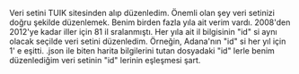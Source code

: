 Veri setini TUIK sitesinden alıp düzenledim. Önemli olan şey veri setinizi doğru şekilde düzenlemek. Benim birden fazla yıla ait verim vardı. 2008'den 2012'ye kadar iller için 81 il sralanmıştı. Her yıla ait il bilgisinin "id" si aynı olacak seçilde veri setini düzenledim. Örneğin, Adana'nın "id" si her yıl için 1' e eşitti. .json ile
 biten harita bilgilerini tutan dosyadaki "id" lerle benim düzenlediğim veri setinin "id" lerinin eşleşmesi şart. 
